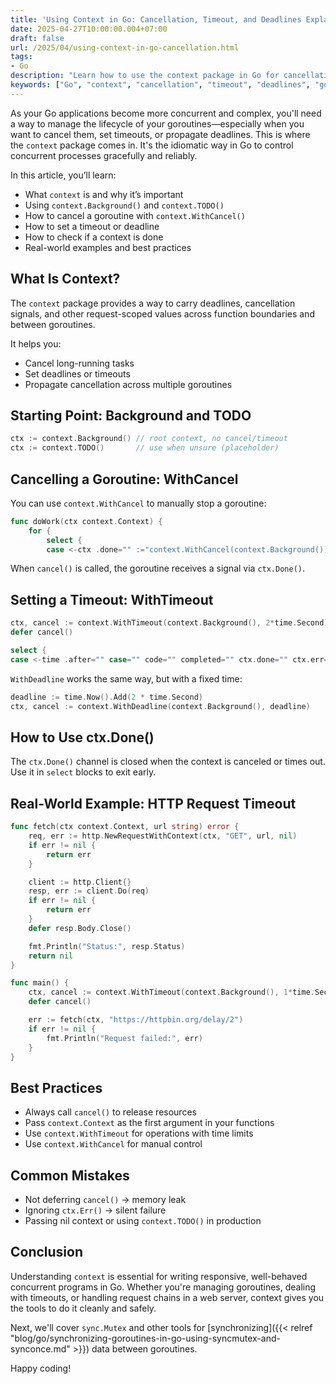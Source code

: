 ```yaml
---
title: 'Using Context in Go: Cancellation, Timeout, and Deadlines Explained'
date: 2025-04-27T10:00:00.004+07:00
draft: false
url: /2025/04/using-context-in-go-cancellation.html
tags: 
- Go
description: "Learn how to use the context package in Go for cancellation, timeouts, and deadlines."
keywords: ["Go", "context", "cancellation", "timeout", "deadlines", "goroutines"]
---
```


As your Go applications become more concurrent and complex, you'll need a way to manage the lifecycle of your goroutines—especially when you want to cancel them, set timeouts, or propagate deadlines. This is where the `context` package comes in. It's the idiomatic way in Go to control concurrent processes gracefully and reliably.

In this article, you’ll learn:

*   What `context` is and why it’s important
*   Using `context.Background()` and `context.TODO()`
*   How to cancel a goroutine with `context.WithCancel()`
*   How to set a timeout or deadline
*   How to check if a context is done
*   Real-world examples and best practices

What Is Context?
----------------

The `context` package provides a way to carry deadlines, cancellation signals, and other request-scoped values across function boundaries and between goroutines.

It helps you:

*   Cancel long-running tasks
*   Set deadlines or timeouts
*   Propagate cancellation across multiple goroutines

Starting Point: Background and TODO
-----------------------------------

```go
ctx := context.Background() // root context, no cancel/timeout
ctx := context.TODO()       // use when unsure (placeholder)
```

Cancelling a Goroutine: WithCancel
----------------------------------

You can use `context.WithCancel` to manually stop a goroutine:

```go
func doWork(ctx context.Context) {
    for {
        select {
        case <-ctx .done="" :="context.WithCancel(context.Background())" cancel="" canceled="" code="" context="" ctx="" default:="" dowork="" fmt.println="" func="" go="" main="" orking...="" oroutine="" return="" the="" time.millisecond="" time.second="" time.sleep="">
```

When `cancel()` is called, the goroutine receives a signal via `ctx.Done()`.

Setting a Timeout: WithTimeout
------------------------------

```go
ctx, cancel := context.WithTimeout(context.Background(), 2*time.Second)
defer cancel()

select {
case <-time .after="" case="" code="" completed="" ctx.done="" ctx.err="" fmt.println="" ontext="" peration="" time.second="" timeout:="">
```

`WithDeadline` works the same way, but with a fixed time:

```go
deadline := time.Now().Add(2 * time.Second)
ctx, cancel := context.WithDeadline(context.Background(), deadline) 
```

How to Use ctx.Done()
---------------------

The `ctx.Done()` channel is closed when the context is canceled or times out. Use it in `select` blocks to exit early.

Real-World Example: HTTP Request Timeout
----------------------------------------

```go
func fetch(ctx context.Context, url string) error {
    req, err := http.NewRequestWithContext(ctx, "GET", url, nil)
    if err != nil {
        return err
    }

    client := http.Client{}
    resp, err := client.Do(req)
    if err != nil {
        return err
    }
    defer resp.Body.Close()

    fmt.Println("Status:", resp.Status)
    return nil
}

func main() {
    ctx, cancel := context.WithTimeout(context.Background(), 1*time.Second)
    defer cancel()

    err := fetch(ctx, "https://httpbin.org/delay/2")
    if err != nil {
        fmt.Println("Request failed:", err)
    }
} 
```

Best Practices
--------------

*   Always call `cancel()` to release resources
*   Pass `context.Context` as the first argument in your functions
*   Use `context.WithTimeout` for operations with time limits
*   Use `context.WithCancel` for manual control

Common Mistakes
---------------

*   Not deferring `cancel()` → memory leak
*   Ignoring `ctx.Err()` → silent failure
*   Passing nil context or using `context.TODO()` in production

Conclusion
----------

Understanding `context` is essential for writing responsive, well-behaved concurrent programs in Go. Whether you're managing goroutines, dealing with timeouts, or handling request chains in a web server, context gives you the tools to do it cleanly and safely.

Next, we'll cover `sync.Mutex` and other tools for [synchronizing]({{< relref "blog/go/synchronizing-goroutines-in-go-using-syncmutex-and-synconce.md" >}}) data between goroutines.

Happy coding!